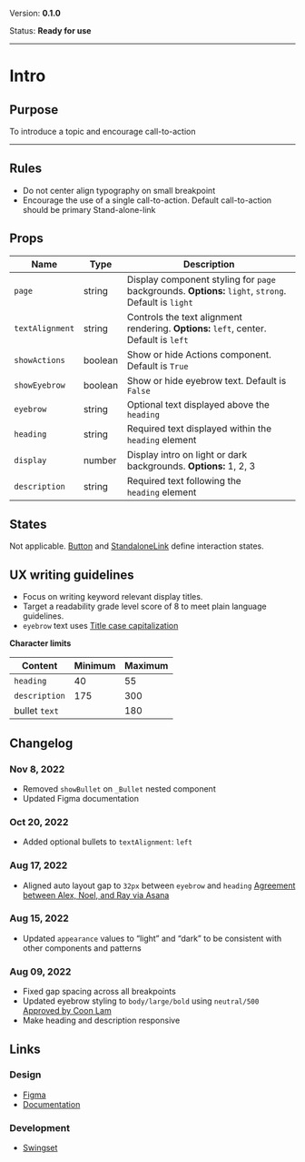 Version: **0.1.0**

Status: **Ready for use**



---

# Intro

## Purpose

To introduce a topic and encourage call-to-action



---

## Rules

* Do not center align typography on small breakpoint
* Encourage the use of a single call-to-action. Default call-to-action should be primary Stand-alone-link

## Props

| Name | Type | Description |
|----|----|----|
| `page` | string | Display component styling for `page` backgrounds. **Options:** `light`, `strong`. Default is `light` |
| `textAlignment` | string | Controls the text alignment rendering. **Options:** `left`, center. Default is `left` |
| `showActions` | boolean | Show or hide Actions component. Default is `True` |
| `showEyebrow` | boolean | Show or hide eyebrow text. Default is `False` |
| `eyebrow` | string | Optional text displayed above the `heading` |
| `heading` | string | Required text displayed within the `heading` element |
| `display` | number | Display intro on light or dark backgrounds. **Options:** 1, 2, 3 |
| `description` | string | Required text following the `heading` element |

## States

Not applicable. [Button](https://hashicorp-wpl-documentation.vercel.app/components/button/primary) and [StandaloneLink](https://hashicorp-wpl-documentation.vercel.app/components/standalone-link) define interaction states.

## UX writing guidelines

* Focus on writing keyword relevant display titles.
* Target a readability grade level score of 8 to meet plain language guidelines.
* `eyebrow` text uses [Title case capitalization](https://apastyle.apa.org/style-grammar-guidelines/capitalization/title-case)


**Character limits**

| Content | Minimum | Maximum |
|----|----|----|
| `heading` | 40 | 55 |
| `description` | 175 | 300 |
| bullet `text` |    | 180 |

## Changelog

### Nov 8, 2022

* Removed `showBullet` on `_Bullet` nested component
* Updated Figma documentation

### Oct 20, 2022

* Added optional bullets to `textAlignment`: `left`

### Aug 17, 2022

* Aligned auto layout gap to `32px` between `eyebrow` and `heading` [Agreement between Alex, Noel, and Ray via Asana](https://app.asana.com/0/1201874072258661/1202615934597667/f)

### Aug 15, 2022

* Updated `appearance` values to “light” and “dark” to be consistent with other components and patterns

### Aug 09, 2022

* Fixed gap spacing across all breakpoints
* Updated eyebrow styling to `body/large/bold` using `neutral/500` [Approved by Coon Lam](https://hashicorp.slack.com/archives/C02BPN64LSG/p1659969972606119)
* Make heading and description responsive

## Links

### Design

* [Figma](https://www.figma.com/file/7cYgDM618stjYUHDqAfRec/branch/1Hl4j9jAe0Z12GrOGt46RZ/Components?node-id=536%3A702)
* [Documentation](https://hashicorp-wpl-documentation.vercel.app/components/intro)

### Development

* [Swingset](https://react-components.vercel.app/components/intro)


